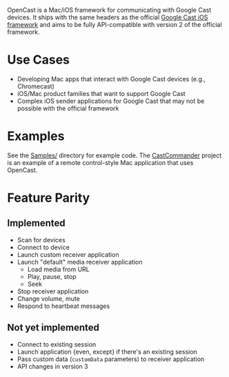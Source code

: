 OpenCast is a Mac/iOS framework for communicating with Google Cast devices. It ships with the same headers as the official [Google Cast iOS framework](https://developers.google.com/cast/docs/downloads#ios) and aims to be fully API-compatible with version 2 of the official framework.

# Use Cases
* Developing Mac apps that interact with Google Cast devices (e.g., Chromecast)
* iOS/Mac product families that want to support Google Cast
* Complex iOS sender applications for Google Cast that may not be possible with the official framework

# Examples
See the [Samples/](Samples) directory for example code. The [CastCommander](https://github.com/acj/CastCommander) project is an example of a remote control-style Mac application that uses OpenCast.

# Feature Parity
## Implemented
* Scan for devices
* Connect to device
* Launch custom receiver application
* Launch "default" media receiver application
	* Load media from URL
	* Play, pause, stop
	* Seek
* Stop receiver application
* Change volume, mute
* Respond to heartbeat messages

## Not yet implemented
* Connect to existing session
* Launch application {even, except} if there's an existing session
* Pass custom data (`customData` parameters) to receiver application
* API changes in version 3